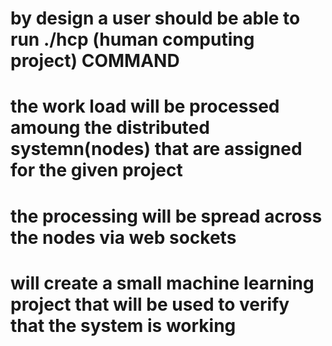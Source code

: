 # by design a user should be able to run ./hcp (human computing project) COMMAND 
# the work load will be processed amoung the distributed systemn(nodes) that are assigned for the given project

# the processing will be spread across the nodes via web sockets
# will create a small machine learning project that will be used to verify that the system is working